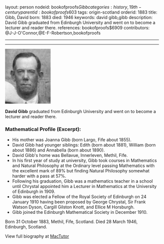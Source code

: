 layout: person
nodeid: bookofproofs$Gibb
categories: history,19th-century
parentid: bookofproofs$603
tags: origin-scotland
orderid: 1883
title: Gibb, David
born: 1883
died: 1946
keywords: david gibb,gibb
description: David Gibb graduated from Edinburgh University and went on to become a lecturer and reader there.
references: bookofproofs$6909
contributors: @J-J-O'Connor,@E-F-Robertson,bookofproofs

---



---

![Gibb.jpg](https://github.com/bookofproofs/bookofproofs.github.io/blob/main/_sources/_assets/images/portraits/Gibb.jpg?raw=true)

**David Gibb** graduated from Edinburgh University and went on to become a lecturer and reader there.

### Mathematical Profile (Excerpt):
* His mother was  Joanna Gibb (born Largo, Fife about 1855).
* David Gibb had younger siblings: Edith (born about 1881), William (born about 1886) and Annabella (born about 1890).
* David Gibb's home was Bellavue, Innerleven, Methil, Fife.
* In his first year of study at university, Gibb took courses in Mathematics and Natural Philosophy at the Ordinary level passing Mathematics with the excellent mark of 89% but finding Natural Philosophy somewhat harder with a pass at 57%.
* Following his graduation, Gibb was a mathematics teacher in a school until Chrystal appointed him a Lecturer in Mathematics at the University of Edinburgh in 1909.
* Gibb was elected a Fellow of the Royal Society of Edinburgh on 24 January 1910 having been proposed by George Chrystal, Sir Frank Watson Dyson, Cargill Gilston Knott, and Ellice M Horsburgh.
* Gibb joined the Edinburgh Mathematical Society in December 1910.

Born 31 October 1883, Methil, Fife, Scotland. Died 28 March 1946, Edinburgh, Scotland.

View full biography at [MacTutor](https://mathshistory.st-andrews.ac.uk/Biographies/Gibb/)
